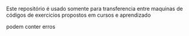 Este repositório é usado somente para transferencia entre maquinas de códigos de
exercicios propostos em cursos e aprendizado

podem conter erros
